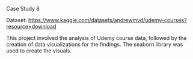 Case Study 8

Dataset: https://www.kaggle.com/datasets/andrewmvd/udemy-courses?resource=download

This project involved the analysis of Udemy course data, followed by the creation of data visualizations for the findings. The seaborn library 
was used to create the visuals.
